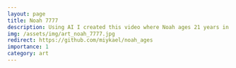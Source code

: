 ```yaml
---
layout: page
title: Noah 7777
description: Using AI I created this video where Noah ages 21 years in 2 minutes.
img: /assets/img/art_noah_7777.jpg
redirect: https://github.com/miykael/noah_ages
importance: 1
category: art
---
```

